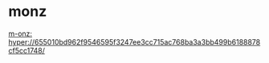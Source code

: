 # monz

[m-onz: hyper://655010bd962f9546595f3247ee3cc715ac768ba3a3bb499b6188878cf5cc1748/](hyper://655010bd962f9546595f3247ee3cc715ac768ba3a3bb499b6188878cf5cc1748/)
